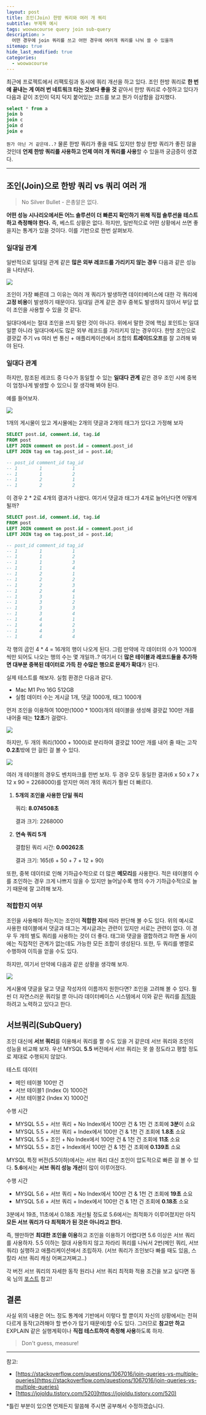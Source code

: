 ```yaml
---
layout: post
title: 조인(Join) 한방 쿼리와 여러 개 쿼리
subtitle: 부제목 예시
tags: woowacourse query join sub-query
description: >
  어떤 경우에 join 쿼리를 쓰고 어떤 경우에 여러개 쿼리를 나눠 쓸 수 있을까
sitemap: true
hide_last_modified: true
categories:
  - woowacourse
---
```


최근에 프로젝트에서 리팩토링과 동시에 쿼리 개선을 하고 있다. 조인 한방 쿼리로 **한 번에 끝내는 게 여러 번 네트워크 타는 것보다 좋을 것** 같아서 한방 쿼리로 수정하고 있다가 다음과 같이 조인이 덕지 덕지 붙어있는 코드를 보고 뭔가 이상함을 감지했다.

```sql
select * from a
join b
join c
join d
join e
```

`뭔가 아닌 거 같은데..?` 물론 한방 쿼리가 좋을 때도 있지만 항상 한방 쿼리가 좋진 않을 것인데 **언제 한방 쿼리를 사용하고 언제 여러 개 쿼리를 사용**할 수 있을까 궁금증이 생겼다.

---

## 조인(Join)으로 한방 쿼리 vs 쿼리 여러 개

> No Silver Bullet - 은총알은 없다.

**어떤 성능 시나리오에서든 어느 솔루션이 더 빠른지 확인하기 위해 직접 솔루션을 테스트하고 측정해야 한다.** 즉, 베스트 상황은 없다. 하지만, 일반적으로 어떤 상황에서 쓰면 좋을지는 통계가 있을 것이다. 이를 기반으로 한번 살펴보자.

### 일대일 관계

일반적으로 일대일 관계 같은 **많은 외부 레코드를 가리키지 않는 경우** 다음과 같은 성능을 나타낸다.

![](/assets/img/blog/woowacourse/que_1.png)

조인이 가장 빠른데 그 이유는 여러 개 쿼리가 발생하면 데이터베이스에 대한 각 쿼리에 **고정 비용**이 발생하기 때문이다. 일대일 관계 같은 경우 중복도 발생하지 않아서 부담 없이 조인을 사용할 수 있을 것 같다.

일대다에서는 절대 조인을 쓰지 말란 것이 아니다. 위에서 말한 것에 핵심 포인트는 일대일뿐 아니라 일대다에서도 많은 외부 레코드를 가리키지 않는 경우이다. 한방 조인으로 결괏값 주기 vs 여러 번 통신 + 애플리케이션에서 조합의 **트레이드오프**를 잘 고려해 봐야 된다.

### 일대다 관계

하지만, 참조된 레코드 중 다수가 동일할 수 있는 **일대다 관계** 같은 경우 조인 시에 중복이 엄청나게 발생할 수 있으니 잘 생각해 봐야 된다.

예를 들어보자.

![](/assets/img/blog/woowacourse/que_2.png)

1개의 게시물이 있고 게시물에는 2개의 댓글과 2개의 태그가 있다고 가정해 보자

```sql
SELECT post.id, comment.id, tag.id
FROM post
LEFT JOIN comment on post.id = comment.post_id
LEFT JOIN tag on tag.post_id = post.id;

-- post_id comment_id tag_id
-- 1        1           1
-- 1        1           2
-- 1        2           1
-- 1        2           2
```

이 경우 2 * 2로 4개의 결과가 나왔다. 여기서 댓글과 태그가 4개로 늘어난다면 어떻게 될까?

```sql
SELECT post.id, comment.id, tag.id
FROM post
LEFT JOIN comment on post.id = comment.post_id
LEFT JOIN tag on tag.post_id = post.id;

-- post_id comment_id tag_id
-- 1        1           1
-- 1        1           2
-- 1        1           3
-- 1        1           4
-- 1        2           1
-- 1        2           2
-- 1        2           3
-- 1        2           4
-- 1        3           1
-- 1        3           2
-- 1        3           3
-- 1        3           4
-- 1        4           1
-- 1        4           2
-- 1        4           3
-- 1        4           4
```

각 행의 곱인 4 * 4 = 16개의 행이 나오게 된다. 그럼 만약에 각 데이터의 수가 1000개씩만 되어도 나오는 행의 수는 몇 개일까..? 여기서 더 **많은 테이블과 레코드들을 추가하면 대부분 중복된 데이터로 가득 찬 수많은 행으로 문제가 확대**가 된다.

실제 테스트를 해보자. 실험 환경은 다음과 같다.
- Mac M1 Pro 16G 512GB
- 실험 데이터 수는 게시글 1개, 댓글 1000개, 태그 1000개

먼저 조인을 이용하여 100만(1000 * 1000)개의 테이블을 생성해 결괏값 100만 개를 내어줄 때는 **12초**가 걸렸다.

![](/assets/img/blog/woowacourse/que_3.png)

하지만, 두 개의 쿼리(1000 + 1000)로 분리하여 결괏값 100만 개를 내어 줄 때는 고작 **0.2초**밖에 안 걸린 걸 볼 수 있다.

![](/assets/img/blog/woowacourse/que_4.png)


여러 개 테이블의 경우도 벤치마크를 한번 보자. 두 경우 모두 동일한 결과(6 x 50 x 7 x 12 x 90 = 2268000)를 얻지만 여러 개의 쿼리가 훨씬 더 빠르다.

1. **5개의 조인을 사용한 단일 쿼리**
    
    쿼리: **8.074508초**
    
    결과 크기: 2268000
    
2. **연속 쿼리 5개**
    
    결합된 쿼리 시간: **0.00262초**
    
    결과 크기: 165(6 + 50 + 7 + 12 + 90)

또한, 중복 데이터로 인해 기하급수적으로 더 많은 **메모리**를 사용한다. 적은 테이블의 수를 조인하는 경우 크게 나쁘지 않을 수 있지만 늘어날수록 행의 수가 기하급수적으로 늘기 때문에 잘 고려해 보자.

### 적합한지 여부

조인을 사용해야 하는지는 조인이 **적합한 지**에 따라 판단해 볼 수도 있다. 위의 예시로 사용한 테이블에서 댓글과 태그는 게시글과는 관련이 있지만 서로는 관련이 없다. 이 경우 두 개의 별도 쿼리를 사용하는 것이 더 좋다. 태그와 댓글을 결합하려고 하면 둘 사이에는 직접적인 관계가 없는데도 가능한 모든 조합이 생성된다. 또한, 두 쿼리를 병렬로 수행하여 이득을 얻을 수도 있다.

하지만, 여기서 만약에 다음과 같은 상황을 생각해 보자.

![](/assets/img/blog/woowacourse/que_5.png)

게시물에 댓글을 달고 댓글 작성자의 이름까지 원한다면? 조인을 고려해 볼 수 있다. 훨씬 더 자연스러운 쿼리일 뿐 아니라 데이터베이스 시스템에서 이와 같은 쿼리를 [최적화](https://dev.mysql.com/doc/refman/8.0/en/optimization.html)하려고 노력하고 있다고 한다.

## 서브쿼리(SubQuery)

조인 대신에 **서브 쿼리**를 이용해서 쿼리를 짤 수도 있을 거 같은데 서브 쿼리와 조인의 성능을 비교해 보자. 우선 MYSQL **5.5** 버전에서 서브 쿼리는 못 쓸 정도라고 평할 정도로 제대로 수행되지 않았다.

테스트 데이터
- 메인 테이블 100만 건
- 서브 테이블1 (Index O) 1000건
- 서브 테이블2 (Index X) 1000건

수행 시간
- MYSQL 5.5 + 서브 쿼리 + No Index에서 100만 건 & 1천 건 조회에 **3분**이 소요
- MYSQL 5.5 + 서브 쿼리 + Index에서 100만 건 & 1천 건 조회에 **1.8초** 소요
- MYSQL 5.5 + 조인 + No Index에서 100만 건 & 1천 건 조회에 **11초** 소요
- MYSQL 5.5 + 조인 + Index에서 100만 건 & 1천 건 조회에 **0.139초** 소요

MYSQL 특정 버전(5.5이하)에서는 서브 쿼리 대신 조인이 압도적으로 빠른 걸 볼 수 있다. **5.6**에서는 **서브 쿼리 성능 개선**이 많이 이루어졌다.

수행 시간
- MYSQL 5.6 + 서브 쿼리 + No Index에서 100만 건 & 1천 건 조회에 **19초** 소요
- MYSQL 5.6 + 서브 쿼리 + Index에서 100만 건 & 1천 건 조회에 **0.18초** 소요

3분에서 19초, 11초에서 0.18초 개선될 정도로 5.6에서는 최적화가 이루어졌지만 아직 **모든 서브 쿼리가 다 최적화가 된 것은 아니라고 한다.**

즉, 웬만하면 **최대한 조인을 이용**하고 조인을 이용하기 어렵다면 5.6 이상은 서브 쿼리를 사용하자. 5.5 이하는 절대 사용하지 않고 차라리 쿼리를 나눠서 2번(메인 쿼리, 서브 쿼리) 실행하고 애플리케이션에서 조립하자. (서브 쿼리가 조인보다 빠를 때도 있음, 스칼라 서브 쿼리 캐싱 어쩌고저쩌고..)

각 버전 서브 쿼리의 자세한 동작 원리나 서브 쿼리 최적화 적용 조건을 보고 싶다면 동욱 님의 [포스트](https://jojoldu.tistory.com/520) 참고!

## 결론

사실 위의 내용은 어느 정도 통계에 기반에서 이렇다 할 뿐이지 자신의 상황에서는 전혀 다르게 동작(고려해야 할 변수가 많기 때문에)할 수도 있다. 그러므로 **참고만 하고** EXPLAIN 같은 실행계획이나 **직접 테스트하여 측정해 사용**하도록 하자.

> Don't guess, measure!

---
참고:
- [https://stackoverflow.com/questions/1067016/join-queries-vs-multiple-queries](https://stackoverflow.com/questions/1067016/join-queries-vs-multiple-queries)
- [https://jojoldu.tistory.com/520](https://jojoldu.tistory.com/520)

*틀린 부분이 있으면 언제든지 말씀해 주시면 공부해서 수정하겠습니다.